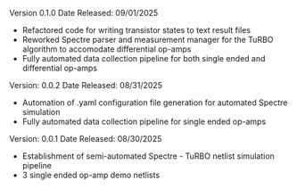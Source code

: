 Version 0.1.0
Date Released: 09/01/2025
- Refactored code for writing transistor states to text result files
- Reworked Spectre parser and measurement manager for the TuRBO algorithm to accomodate differential op-amps
- Fully automated data collection pipeline for both single ended and differential op-amps

Version: 0.0.2
Date Released: 08/31/2025
- Automation of .yaml configuration file generation for automated Spectre simulation
- Fully automated data collection pipeline for single ended op-amps

Version: 0.0.1
Date Released: 08/30/2025
- Establishment of semi-automated Spectre - TuRBO netlist simulation pipeline
- 3 single ended op-amp demo netlists